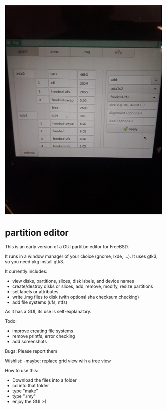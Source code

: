 ![](/screenshots/20191013_150244_compress41.jpg)

# partition editor
This is an early version of a GUI partition editor for FreeBSD.

It runs in a window manager of your choice (gnome, lxde, ...).
It uses gtk3, so you need pkg install gtk3.


It currently includes:

- view disks, partitions, slices, disk labels, and device names
- create/destroy disks or slices, add, remove, modify, resize partitions
- set labels or attributes
- write .img files to disk (with optional sha checksum checking)
- add file systems (ufs, ntfs)

As it has a GUI, its use is self-explanatory.


Todo:
- improve creating file systems
- remove printfs, error checking 
- add screenshots

Bugs:
Please report them

Wishlist:
-maybe: replace grid view with a tree view

How to use this:
- Download the files into a folder
- cd into that folder
- type "make"
- type "./my" 
- enjoy the GUI :-)

